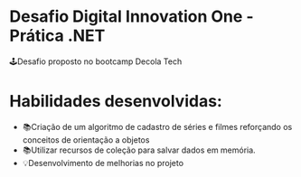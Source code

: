 # Desafio Digital Innovation One - Prática .NET
🕹Desafio proposto no bootcamp Decola Tech
# Habilidades desenvolvidas:
* 📚Criação de um algoritmo de cadastro de séries e filmes reforçando os conceitos de orientação a objetos
* 📚Utilizar recursos de coleção para salvar dados em memória.
* 💡Desenvolvimento de melhorias no projeto
